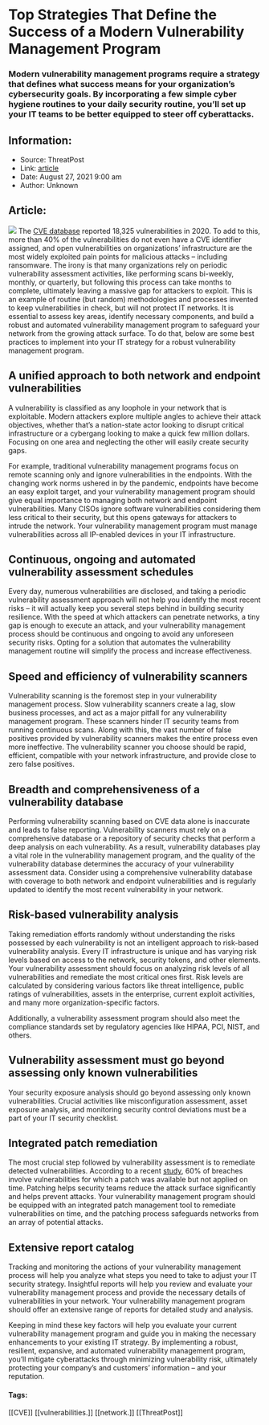 # Top Strategies That Define the Success of a Modern Vulnerability Management Program
### Modern vulnerability management programs require a strategy that defines what success means for your organization’s cybersecurity goals. By incorporating a few simple cyber hygiene routines to your daily security routine, you’ll set up your IT teams to be better equipped to steer off cyberattacks.

## Information:
+ Source: ThreatPost
+ Link: [article](https://kasperskycontenthub.com/threatpost-global/?p=168604)
+ Date: August 27, 2021  9:00 am
+ Author: Unknown


## Article:
![](https://media.threatpost.com/wp-content/uploads/sites/103/2021/08/24130931/SecPod-Featured-Image.png)
The [CVE database](https://www.cvedetails.com/vulnerabilities-by-types.php) reported 18,325 vulnerabilities in 2020. To add to this, more than 40% of the vulnerabilities do not even have a CVE identifier assigned, and open vulnerabilities on organizations’ infrastructure are the most widely exploited pain points for malicious attacks – including ransomware. The irony is that many organizations rely on periodic vulnerability assessment activities, like performing scans bi-weekly, monthly, or quarterly, but following this process can take months to complete, ultimately leaving a massive gap for attackers to exploit. This is an example of routine (but random) methodologies and processes invented to keep vulnerabilities in check, but will not protect IT networks. It is essential to assess key areas, identify necessary components, and build a robust and automated vulnerability management program to safeguard your network from the growing attack surface. To do that, below are some best practices to implement into your IT strategy for a robust vulnerability management program.


**A unified approach to both network and endpoint vulnerabilities**
-------------------------------------------------------------------


A vulnerability is classified as any loophole in your network that is exploitable. Modern attackers explore multiple angles to achieve their attack objectives, whether that’s a nation-state actor looking to disrupt critical infrastructure or a cybergang looking to make a quick few million dollars. Focusing on one area and neglecting the other will easily create security gaps.


For example, traditional vulnerability management programs focus on remote scanning only and ignore vulnerabilities in the endpoints. With the changing work norms ushered in by the pandemic, endpoints have become an easy exploit target, and your vulnerability management program should give equal importance to managing both network and endpoint vulnerabilities. Many CISOs ignore software vulnerabilities considering them less critical to their security, but this opens gateways for attackers to intrude the network. Your vulnerability management program must manage vulnerabilities across all IP-enabled devices in your IT infrastructure.


**Continuous, ongoing and automated vulnerability assessment schedules**
------------------------------------------------------------------------


Every day, numerous vulnerabilities are disclosed, and taking a periodic vulnerability assessment approach will not help you identify the most recent risks – it will actually keep you several steps behind in building security resilience. With the speed at which attackers can penetrate networks, a tiny gap is enough to execute an attack, and your vulnerability management process should be continuous and ongoing to avoid any unforeseen security risks. Opting for a solution that automates the vulnerability management routine will simplify the process and increase effectiveness.


**Speed and efficiency of vulnerability scanners**
--------------------------------------------------


Vulnerability scanning is the foremost step in your vulnerability management process. Slow vulnerability scanners create a lag, slow business processes, and act as a major pitfall for any vulnerability management program. These scanners hinder IT security teams from running continuous scans. Along with this, the vast number of false positives provided by vulnerability scanners makes the entire process even more ineffective. The vulnerability scanner you choose should be rapid, efficient, compatible with your network infrastructure, and provide close to zero false positives.


**Breadth and comprehensiveness of a vulnerability database**
-------------------------------------------------------------


Performing vulnerability scanning based on CVE data alone is inaccurate and leads to false reporting. Vulnerability scanners must rely on a comprehensive database or a repository of security checks that perform a deep analysis on each vulnerability. As a result, vulnerability databases play a vital role in the vulnerability management program, and the quality of the vulnerability database determines the accuracy of your vulnerability assessment data. Consider using a comprehensive vulnerability database with coverage to both network and endpoint vulnerabilities and is regularly updated to identify the most recent vulnerability in your network.


**Risk-based vulnerability analysis**
-------------------------------------


Taking remediation efforts randomly without understanding the risks possessed by each vulnerability is not an intelligent approach to risk-based vulnerability analysis. Every IT infrastructure is unique and has varying risk levels based on access to the network, security tokens, and other elements. Your vulnerability assessment should focus on analyzing risk levels of all vulnerabilities and remediate the most critical ones first. Risk levels are calculated by considering various factors like threat intelligence, public ratings of vulnerabilities, assets in the enterprise, current exploit activities, and many more organization-specific factors.


Additionally, a vulnerability assessment program should also meet the compliance standards set by regulatory agencies like HIPAA, PCI, NIST, and others.


**Vulnerability assessment must go beyond assessing only known vulnerabilities**
--------------------------------------------------------------------------------


Your security exposure analysis should go beyond assessing only known vulnerabilities. Crucial activities like misconfiguration assessment, asset exposure analysis, and monitoring security control deviations must be a part of your IT security checklist.


**Integrated patch remediation**
--------------------------------


The most crucial step followed by vulnerability assessment is to remediate detected vulnerabilities. According to a recent [study](https://securityboulevard.com/2019/10/60-of-breaches-in-2019-involved-unpatched-vulnerabilities/), 60% of breaches involve vulnerabilities for which a patch was available but not applied on time. Patching helps security teams reduce the attack surface significantly and helps prevent attacks. Your vulnerability management program should be equipped with an integrated patch management tool to remediate vulnerabilities on time, and the patching process safeguards networks from an array of potential attacks.


**Extensive report catalog**
----------------------------


Tracking and monitoring the actions of your vulnerability management process will help you analyze what steps you need to take to adjust your IT security strategy. Insightful reports will help you review and evaluate your vulnerability management process and provide the necessary details of vulnerabilities in your network. Your vulnerability management program should offer an extensive range of reports for detailed study and analysis.


Keeping in mind these key factors will help you evaluate your current vulnerability management program and guide you in making the necessary enhancements to your existing IT strategy. By implementing a robust, resilient, expansive, and automated vulnerability management program, you’ll mitigate cyberattacks through minimizing vulnerability risk, ultimately protecting your company’s and customers’ information – and your reputation.




#### Tags:
[[CVE]] [[vulnerabilities.]] [[network.]] [[ThreatPost]]
